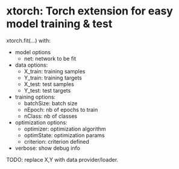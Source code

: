# xtorch: Torch extension for easy model training & test

xtorch.fit(...) with:
- model options
    - net: network to be fit
- data options:
    - X_train: training samples
    - Y_train: training targets
    - X_test: test samples
    - Y_test: test targets
- training options:
    - batchSize: batch size
    - nEpoch: nb of epochs to train
    - nClass: nb of classes
- optimization options:
    - optimizer: optimization algorithm
    - optimState: optimization params
    - criterion: criterion defined
- verbose: show debug info

TODO: replace X,Y with data provider/loader.
